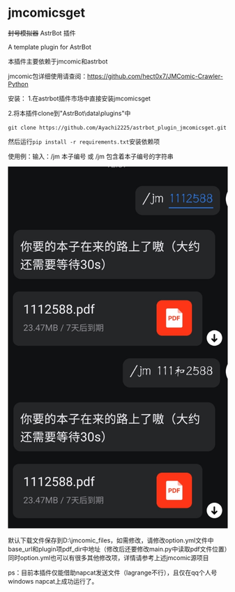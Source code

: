 # jmcomicsget

~~封号模拟器~~ AstrBot 插件

A template plugin for AstrBot 

本插件主要依赖于jmcomic和astrbot

jmcomic包详细使用请查阅：https://github.com/hect0x7/JMComic-Crawler-Python

安装：
1.在astrbot插件市场中直接安装jmcomicsget


2.将本插件clone到"AstrBot\data\plugins"中

`git clone https://github.com/Ayachi2225/astrbot_plugin_jmcomicsget.git`

然后运行`pip install -r requirements.txt`安装依赖项


使用例：输入：/jm 本子编号 或 /jm 包含着本子编号的字符串

![如图](example.jpg)



默认下载文件保存到D:\jmcomic_files，如需修改，请修改option.yml文件中base_url和plugin项pdf_dir中地址（修改后还要修改main.py中读取pdf文件位置）同时option.yml也可以有很多其他修改项，详情请参考上述jmcomic源项目

ps：目前本插件仅能借助napcat发送文件（lagrange不行），且仅在qq个人号windows napcat上成功运行了。

